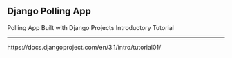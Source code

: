 ## Django Polling App

Polling App Built with Django Projects Introductory Tutorial
<hr/>https://docs.djangoproject.com/en/3.1/intro/tutorial01/
